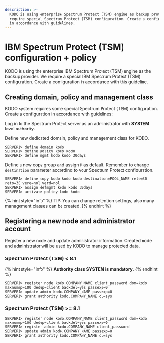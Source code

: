 ```yaml
---
description: >-
  KODO is using enterprise Spectrum Protect (TSM) engine as backup provider. We
  require special Spectrum Protect (TSM) configuration. Create a configuration
  in accordance with guidelines.
---
```


# IBM Spectrum Protect \(TSM\) configuration + policy

KODO is using the enterprise IBM Spectrum Protect \(TSM\) engine as the backup provider. We require a special IBM Spectrum Protect \(TSM\) configuration. Create a configuration in accordance with this guideline.

## Creating domain, policy and management class

KODO system requires some special Spectrum Protect \(TSM\) configuration. Create a configuration in accordance with guidelines:

Log in to the Spectrum Protect server as an administrator with **SYSTEM** level authority.

Define new dedicated domain, policy and management class for KODO.

```text
SERVER1> define domain kodo
SERVER1> define policy kodo kodo
SERVER1> define mgmt kodo kodo 30days
```

Define a new copy group and assign it as default. Remember to change `destination` parameter according to your Spectrum Protect configuration.

```text
SERVER1> define copy kodo kodo kodo destination=POOL_NAME rete=30 reto=30 vere=nol verd=nol 
SERVER1> assign defmgmt kodo kodo 30days
SERVER1> activate policy kodo kodo
```

{% hint style="info" %}
TIP: You can change retention settings, also many management classes can be created.
{% endhint %}

## Registering a new node and administrator account

Register a new node and update administrator information. Created node and administrator will be used by KODO to manage protected data.

### **Spectrum Protect \(TSM\) &lt; 8.1**

{% hint style="info" %}
**Authority class SYSTEM is mandatory.**
{% endhint %}

```text
SERVER1> register node kodo.COMPANY_NAME client_password dom=kodo maxnummp=100 dedup=client backdel=yes passexp=0
SERVER1> update admin kodo.COMPANY_NAME passexp=0
SERVER1> grant authority kodo.COMPANY_NAME cl=sys
```

### **Spectrum Protect \(TSM\) &gt;= 8.1**

```text
SERVER1> register node kodo.COMPANY_NAME client_password dom=kodo maxnummp=100 dedup=client backdel=yes passexp=0
SERVER1> register admin kodo.COMPANY_NAME client_password
SERVER1> update admin kodo.COMPANY_NAME passexp=0
SERVER1> grant authority kodo.COMPANY_NAME cl=sys
```



